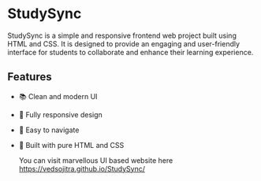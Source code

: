 # StudySync

StudySync is a simple and responsive frontend web project built using HTML and CSS. It is designed to provide an engaging and user-friendly interface for students to collaborate and enhance their learning experience.

## Features

- 📚 Clean and modern UI
- 🎨 Fully responsive design
- 🚀 Easy to navigate
- 🌟 Built with pure HTML and CSS

  You can visit marvellous UI based website here https://vedsojitra.github.io/StudySync/


